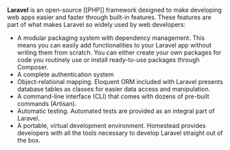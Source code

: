 **Laravel** is an open-source [[PHP]] framework designed to make developing web apps easier and faster through built-in features. These features are part of what makes Laravel so widely used by web developers:

- A modular packaging system with dependency management. This means you can easily add functionalities to your Laravel app without writing them from scratch. You can either create your own packages for code you routinely use or install ready-to-use packages through Composer.
- A complete authentication system
- Object-relational mapping. Eloquent ORM included with Laravel presents database tables as classes for easier data access and manipulation.
- A command-line interface (CLI) that comes with dozens of pre-built commands (Artisan).
- Automatic testing. Automated tests are provided as an integral part of Laravel.
- A portable, virtual development environment. Homestead provides developers with all the tools necessary to develop Laravel straight out of the box.
